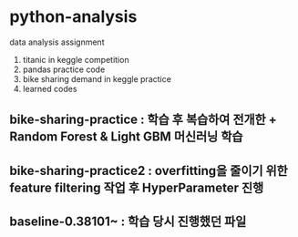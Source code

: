 # python-analysis
data analysis assignment
1. titanic in keggle competition
2. pandas practice code
3. bike sharing demand in keggle practice
4. learned codes


## bike-sharing-practice : 학습 후 복습하여 전개한 + Random Forest & Light GBM 머신러닝 학습
## bike-sharing-practice2 : overfitting을 줄이기 위한 feature filtering 작업 후 HyperParameter 진행
## baseline-0.38101~ : 학습 당시 진행했던 파일
